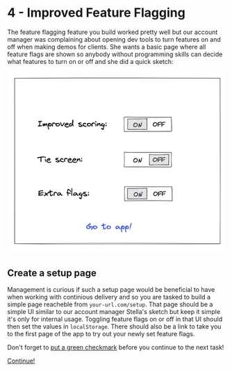 # 4 - Improved Feature Flagging
The feature flagging feature you build worked pretty well but our account manager was complaining about opening dev tools to turn features on and off when making demos for clients. She wants a basic page where all feature flags are shown so anybody without programming skills can decide what features to turn on or off and she did a quick sketch:

![Sketch](assets/sketch2.png)

## Create a setup page
Management is curious if such a setup page would be beneficial to have when working with continious delivery and so you are tasked to build a simple page reacheble from `your-url.com/setup`. That page should be a simple UI similar to our account manager Stella's sketch but keep it simple it's only for internal usage. Toggling feature flags on or off in that UI should then set the values in `localStorage`. There should also be a link to take you to the first page of the app to try out your newly set feature flags.

Don't forget to [put a green checkmark](README.md) before you continue to the next task!

[Continue!](5-randomized-order.md)

